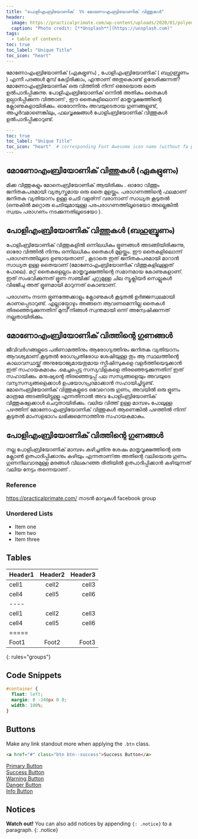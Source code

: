 ```yaml
---
title: "പോളിഎംബ്രിയോണിക്  Vs മോണോഎംബ്രിയോണിക് വിത്തുകൾ"
header:
  image: https://practicalprimate.com/wp-content/uploads/2020/01/polyembryonic-vs-monoembryonic-mango-seeds.jpg 
  caption: "Photo credit: [**Unsplash**](https://unsplash.com)"
tags:
  - table of contents
toc: true
toc_label: "Unique Title"
toc_icon: "heart"
---
```


മോണോഎംബ്രിയോണിക് (ഏകഭ്രുണം) , പോളിഎംബ്രിയോണിക് ( ബഹുബ്രൂണം ) എന്നീ പദങ്ങൾ മുമ്പ് കേട്ടിരിക്കാം, എന്താണ് അതുകൊണ്ട് ഉദേശിക്കുന്നത്? മോണോഎംബ്രിയോണിക് ഒരു വിത്തിൽ നിന്ന് ഒരേയൊരു തൈ ഉൽപാദിപ്പിക്കുന്നു. പോളിഎംബ്രിയോണിക് ഒന്നിൽ അതികം തൈകൾ ഉല്പാദിപ്പിക്കുന്ന വിത്താണ് , ഈ തൈകളിലൊന്ന് മാതൃവൃക്ഷത്തിന്റെ ക്ലോണുകളായിരിക്കും.
ഓരോന്നിനും അവയുടെതായ ഗുണങ്ങളുണ്ട്, അപൂർവമാണെങ്കിലും, ഫലവൃക്ഷങ്ങൾ പോളിംബ്രിയോണിക് വിത്തുകൾ ഉൽ‌പാദിപ്പിക്കാറുണ്ട്.

```yaml
---
toc: true
toc_label: "Unique Title"
toc_icon: "heart"  # corresponding Font Awesome icon name (without fa prefix)
---
```

## മോണോഎംബ്രിയോണിക് വിത്തുകൾ   (ഏകഭ്രുണം)

മിക്ക വിത്തുകളും മോനെംബ്രിയോണിക് ആയിരിക്കും . ഓരോ വിത്തും ജനിതകപരമായി വ്യത്യസ്തമായ ഒരു തൈ മുളയ്ക്കും. പരാഗണത്തിന്റെ ഫലമാണ് ജനിതക വ്യതിയാനം  ഉള്ള ചെടി വളര്ന്ന് വരാനാണ് സാധ്യത കൂടുതൽ (ഒന്നുകിൽ മറ്റൊരു ചെടിയുമായുള്ള പരപരാഗണത്തിലൂടെയോ അല്ലെങ്കിൽ  സ്വയം പരാഗണം നടക്കുന്നതിലൂടെയോ ). 

## പോളിഎംബ്രിയോണിക്  വിത്തുകൾ  (ബഹുബ്രൂണം)

പോളിംബ്രിയോണിക് വിത്തുകളിൽ ഒന്നിലധികം ഭ്രൂണങ്ങൾ അടങ്ങിയിരിക്കുന്നു, ഓരോ വിത്തിൽ നിന്നും ഒന്നിലധികം തൈകൾ മുളയ്ക്കും. ഈ തൈകളിലൊന്ന് പരാഗണത്തിലൂടെ ഉണ്ടായതാണ് , കൂടാതെ ഇത് ജനിതകപരമായി മാറാൻ സാധ്യത ഉള്ള തൈയാണ്  (മോണോഎംബ്രിയോണിക് വിത്തുകളിലുള്ളത് പോലെ). മറ്റ് തൈകളെല്ലാം  മാതൃവൃക്ഷത്തിന്റെ സമാനമായ കോണുകളാണ്. ഇത് സംഭവിക്കുന്നത് ഭ്രൂണ സഞ്ചിക്ക് ചുറ്റുമുള്ള ചില ന്യൂക്ലിയർ സെല്ലുകൾ വിഭജിചു അത് ഭ്രൂണമായി മാറുന്നത് കൊണ്ടാണ്.

പരാഗണം നടന്ന ഭ്രൂണത്തേക്കാളും ക്ലോണുകൾ കൂടുതൽ ഉർജ്ജസ്വലമായി കാണപ്പെടാറുണ്ട്. എല്ലായ്പ്പോഴും അങ്ങനെ ആവണമെന്നില്ല തൈകൾ തിരഞ്ഞെടുക്കുന്നതിന് മുമ്പ് നിങ്ങൾ സ്വന്തമായി ഒന്ന് അന്വേഷിക്കുന്നത് നല്ലതായിരിക്കും.

## മോണോഎംബ്രിയോണിക് വിത്തിന്റെ ഗുണങ്ങൾ 

ജീവിവർഗങ്ങളുടെ പരിണാമത്തിനും ആരോഗ്യത്തിനും ജനിതക വ്യതിയാനം ആവശ്യമാണ്.കൂടുതൽ രോഗപ്രതിരോധ ശേഷിയുള്ള  തും ആ സ്ഥലത്തിന്റെ കാലാവസ്ഥയ്ക്ക് അനുയോജ്യമായതുമായ സ്പീഷിസുകളെ വളർത്തിയെടുക്കാൻ ഇത് സഹായകമാകും .മെച്ചപ്പെട്ട സസ്യവിളകളെ തിരഞ്ഞെടുക്കുന്നതിന് ഇത് സഹായിക്കും. മനുഷ്യന്റെ തിരഞ്ഞെടുപ്പ് പല സസ്യങ്ങളെയും അവയുടെ വന്യസസ്യങ്ങളെക്കാൾ  ഉപയോഗപ്രദമാക്കാൻ സഹായിച്ചിട്ടുണ്ട്.
മോനെംബ്രിയോണിക് വിത്തുകളുടെ ഒവേറൊരു ഗുണം, അവയിൽ ഒരു ഭ്രൂണം മാത്രമേ അടങ്ങിയിട്ടുള്ളൂ എന്നതിനാൽ അവ പോളിംബ്രിയോണിക് വിത്തുകളേക്കാൾ ചെറുതായിരിക്കും. വലിയ വിത്ത് ഉള്ള മാമ്പഴം പോലുള്ള പഴത്തിന്  മോണോഎംബ്രിയോണിക് വിത്തുകൾ ആണെങ്കിൽ പഴത്തിൽ നിന്ന് കൂടുതൽ മാംസളഭാഗം  ലഭിക്കുമെന്നാത്തിനു സഹായകമാകും.

##  പോളിഎംബ്രിയോണിക് വിത്തിന്റെ ഗുണങ്ങൾ 

നല്ല പോളിംബ്രിയോണിക് മാമ്പഴം കഴിച്ചതിനു ശേഷം മാതൃവൃക്ഷത്തിന്റെ ഒരു ക്ലോൺ ഉത്പാദിപ്പിക്കാനും കഴിയും എന്നതാണ്അ അതിന്റെ വലിയൊരു ഗുണം. ഗുണനിലവാരമുള്ള മരങ്ങൾ വിലകുറഞ്ഞ രീതിയിൽ ഉത്പാദിപ്പിക്കാൻ  കഴിയുന്നത് വലിയ നേട്ടം തന്നെയാണ് . 

### Reference

https://practicalprimate.com/ 
നാടൻ മാവുകൾ facebook group 
### Unordered Lists

* Item one
* Item two
* Item three

## Tables

| Header1 | Header2 | Header3 |
|:--------|:-------:|--------:|
| cell1   | cell2   | cell3   |
| cell4   | cell5   | cell6   |
|----
| cell1   | cell2   | cell3   |
| cell4   | cell5   | cell6   |
|=====
| Foot1   | Foot2   | Foot3
{: rules="groups"}

## Code Snippets

```css
#container {
  float: left;
  margin: 0 -240px 0 0;
  width: 100%;
}
```

## Buttons

Make any link standout more when applying the `.btn` class.

```html
<a href="#" class="btn btn--success">Success Button</a>
```

<div markdown="0"><a href="#" class="btn">Primary Button</a></div>
<div markdown="0"><a href="#" class="btn btn--success">Success Button</a></div>
<div markdown="0"><a href="#" class="btn btn--warning">Warning Button</a></div>
<div markdown="0"><a href="#" class="btn btn--danger">Danger Button</a></div>
<div markdown="0"><a href="#" class="btn btn--info">Info Button</a></div>

## Notices

**Watch out!** You can also add notices by appending `{: .notice}` to a paragraph.
{: .notice}
